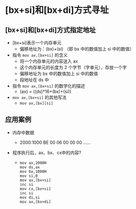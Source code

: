 # [bx+si]和[bx+di]方式寻址



## [bx+si]和[bx+di]方式指定地址



-   [bx+si]表示一个内存单元
    -   偏移地址为：(bx)+(si) （即 bx 中的数值加上 si 中的数值）
-   指令 `mov ax,[bx+si]` 的含义
    -   将一个内存单元的内容送入 ax
    -   这个内存单元的长度为 2 个字节（字单元），存放一个字
    -   偏移地址为 bx 中的数值加上 si 中的数值
    -   段地址在 ds 中
-   指令 `mov ax,[bx+si]` 的数学化的描述
    -   (ax) = ((ds)*16+(bx)+(si))
-   `mov ax,[bx+si]` 的其他写法
    -   `mov ax,[bx][si]`



## 应用案例



-   内存中数据

    -   2000:1000 BE 00 06 00 00 00 ......

-   程序执行后，ax、bx、cx中的内容?

    -   ```assembly
        mov ax,2000H
        mov ds,ax
        mov bx,1000H
        mov si,0
        mov ax,[bx+si]
        inc si
        mov cx,[bx+si]
        inc si
        mov di,si
        mov ax,[bx+di]
        ```